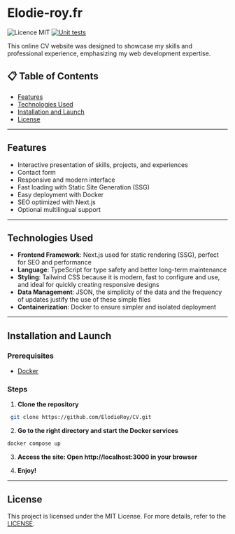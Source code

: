 # Elodie-roy.fr

![Licence MIT](https://img.shields.io/badge/license-MIT-blue.svg)
[![Unit tests](https://github.com/ElodieRoy/CV/actions/workflows/development.yml/badge.svg)](https://github.com/ElodieRoy/CV/actions/workflows/development.yml)

This online CV website was designed to showcase my skills and professional experience, emphasizing my web development expertise.

## 📋 Table of Contents

- [Features](#features)
- [Technologies Used](#technologies-used)
- [Installation and Launch](#installation-and-launch)
- [License](#license)

---

## Features

- Interactive presentation of skills, projects, and experiences
- Contact form
- Responsive and modern interface
- Fast loading with Static Site Generation (SSG)
- Easy deployment with Docker
- SEO optimized with Next.js
- Optional multilingual support

---

## Technologies Used

- **Frontend Framework**: Next.js used for static rendering (SSG), perfect for SEO and performance
- **Language**: TypeScript for type safety and better long-term maintenance
- **Styling**: Tailwind CSS because it is modern, fast to configure and use, and ideal for quickly creating responsive designs
- **Data Management**: JSON, the simplicity of the data and the frequency of updates justify the use of these simple files
- **Containerization**: Docker to ensure simpler and isolated deployment

---

## Installation and Launch

### Prerequisites

- [Docker](https://www.docker.com/)

### Steps

1. **Clone the repository**
  ```bash
   git clone https://github.com/ElodieRoy/CV.git
  ```
2. **Go to the right directory and start the Docker services**
  ```bash
  docker compose up
  ```

3. **Access the site: Open http://localhost:3000 in your browser**

4. **Enjoy!**

---

## License
This project is licensed under the MIT License.
For more details, refer to the [LICENSE](./LICENSE).